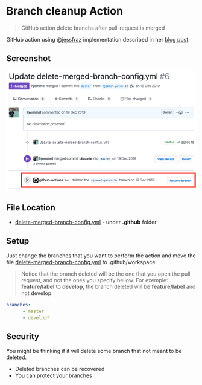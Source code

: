 # Branch cleanup Action

 > GitHub action delete branchs after pull-request is merged

GitHub action using [@jessfraz](https://github.com/jessfraz/branch-cleanup-action/) implementation described in her [blog post](https://blog.jessfraz.com/post/the-life-of-a-github-action/).

## Screenshot

![Branch Cleanup in action](images/pr-image.png)

## File Location

- [delete-merged-branch-config.yml](../.github/delete-merged-branch-config.yml) - under __.github__ folder

## Setup

Just change the branches that you want to perform the action and move the file [delete-merged-branch-config.yml](../.github/delete-merged-branch-config.yml) to .github/workspace.

> Notice that the branch deleted will be the one that you open the pull request, and not the ones you specify bellow. For exemple: __feature/label__ to __develop__, the branch deleted will be __feature/label__ and not __develop__.

```yaml
branches:
      - master
      - develop*
```

## Security

You might be thinking if it will delete some branch that not meant to be deleted.

* Deleted branches can be recovered
* You can protect your branches 
